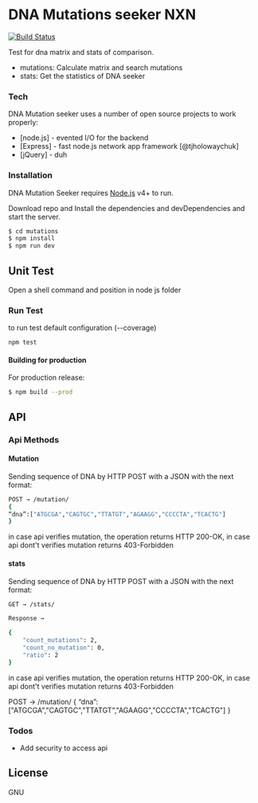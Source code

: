 # DNA Mutations seeker NXN

[![Build Status](https://travis-ci.org/teamknowlogy.svg?branch=master)](https://travis-ci.org/teamknowlogy/)

Test for dna matrix and stats of comparison.

  - mutations: Calculate matrix and search mutations
  - stats: Get the statistics of DNA seeker

### Tech

DNA Mutation seeker uses a number of open source projects to work properly:

* [node.js] - evented I/O for the backend
* [Express] - fast node.js network app framework [@tjholowaychuk]
* [jQuery] - duh


### Installation

DNA Mutation Seeker requires [Node.js](https://nodejs.org/) v4+ to run.

Download repo and Install the dependencies and devDependencies and start the server.

```sh
$ cd mutations
$ npm install
$ npm run dev
```

## Unit Test

Open a shell command and position in node js folder

### Run Test

to run test default configuration (--coverage)
```
npm test
```

#### Building for production
For production release:
```sh
$ npm build --prod
```
## API

### Api Methods

#### Mutation
Sending sequence of DNA by HTTP POST with a JSON with the next format:
```sh
POST → /mutation/
{
“dna”:["ATGCGA","CAGTGC","TTATGT","AGAAGG","CCCCTA","TCACTG"]
}
```
in case api verifies mutation, the operation returns HTTP 200-OK, in case api dont't verifies mutation returns 403-Forbidden

#### stats
Sending sequence of DNA by HTTP POST with a JSON with the next format:
```sh
GET → /stats/
```
```sh
Response → 

{
    "count_mutations": 2,
    "count_no_mutation": 0,
    "ratio": 2
}

```

in case api verifies mutation, the operation returns HTTP 200-OK, in case api dont't verifies mutation returns 403-Forbidden

POST → /mutation/
{
“dna”:["ATGCGA","CAGTGC","TTATGT","AGAAGG","CCCCTA","TCACTG"]
}
### Todos

 - Add security to access api

License
----

GNU